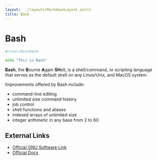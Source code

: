 ```yaml
---
layout: ../layouts/MarkdownLayout.astro
title: Bash
---
```


# Bash
```bash
#!/usr/bin/bash

echo "This is Bash"
```
**Bash**, the **B**ourne **A**gain **SH**ell, is a shell/command, or scripting 
language that serves as the default shell on any Linux/Unix, and MacOS system.

Improvements offered by Bash include:
* command-line editing
* unlimited size command history
* job control
* shell functions and aliases
* indexed arrays of unlimited size
* integer arithmetic in any base from 2 to 60

## External Links
- [Official GNU Software Link](https://www.gnu.org/software/bash/)
- [Official Docs](https://www.gnu.org/software/bash/manual/)
